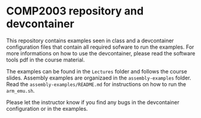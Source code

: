 COMP2003 repository and devcontainer
====================================

This repository contains examples seen in class and a devcontainer configuration files that contain all required sofware to run the examples.
For more informations on how to use the devcontainer, please read the software tools pdf in the course material.

The examples can be found in the `Lectures` folder and follows the course slides.
Assembly examples are organizaed in the `assembly-examples` folder. Read the `assembly-examples/README.md` for instructions on how to run the `arm_emu.sh`. 

Please let the instructor know if you find any bugs in the devcontainer configuration or in the examples.